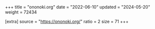+++
title = "ononoki.org"
date = "2022-06-10"
updated = "2024-05-20"
weight = 72434

[extra]
source = "https://ononoki.org/"
ratio = 2
size = 71
+++
